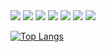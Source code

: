 
<img src="https://img.shields.io/badge/.NET-8b00ff?style=for-the-badge&logo=.net&logoColor=ЦВЕТ ЛОГОТИПА"/>
<img src="https://img.shields.io/badge/React-61DAFB?style=for-the-badge&logo=React&logoColor=000000"/>
<img src="https://img.shields.io/badge/PostgreSQL-316192?style=for-the-badge&logo=postgresql&logoColor=white"/>
<img src="https://img.shields.io/badge/Microsoft SQL Server-CC2927?style=for-the-badge&logo=/Microsoft SQL Server&logoColor=000000"/>
<img src="https://img.shields.io/badge/Create React App-61DAFB?style=for-the-badge&logo=Create React App&logoColor=000000"/>
<img src="https://img.shields.io/badge/HTML5-E34F26?style=for-the-badge&logo=HTML5&logoColor=000000"/>
<img src="https://img.shields.io/badge/CSS3-572B6?style=for-the-badge&logo=CSS3&logoColor=000000"/>

[![Top Langs](https://github-readme-stats-git-masterrstaa-rickstaa.vercel.app/api/top-langs/?username=NikitaSah18)](https://github.com/NikitaSah18)
